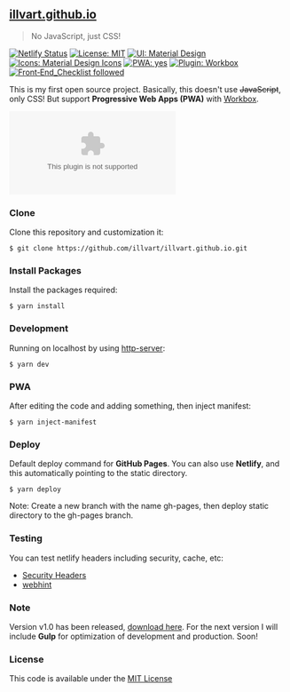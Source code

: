 ## [illvart.github.io](https://github.com/illvart/illvart.github.io)

> No JavaScript, just CSS!

[![Netlify Status](https://api.netlify.com/api/v1/badges/0392af17-3c20-4278-8139-7dbabd347d5c/deploy-status)](https://app.netlify.com/sites/illvart/deploys)
[![License: MIT](https://img.shields.io/badge/License-MIT-blue.svg)](LICENSE)
[![UI: Material Design](https://img.shields.io/badge/UI-Material%20Design-%23FF4081.svg)](https://material.io)
[![Icons: Material Design Icons](https://img.shields.io/badge/Icons-Material%20Design%20Icons-%232196F3.svg)](https://github.com/templarian/MaterialDesign)
[![PWA: yes](https://img.shields.io/badge/PWA-yes-%235A0FC8.svg)](https://developers.google.com/web/progressive-web-apps)
[![Plugin: Workbox](https://img.shields.io/badge/Plugin-Workbox-%23F57C00.svg)](https://github.com/GoogleChrome/workbox)
[![Front‑End_Checklist followed](https://img.shields.io/badge/Front‑End_Checklist-followed-brightgreen.svg)](https://github.com/thedaviddias/Front-End-Checklist)

This is my first open source project. Basically, this doesn't use ~~JavaScript~~, only CSS! But support **Progressive Web Apps (PWA)** with [Workbox](https://github.com/GoogleChrome/workbox).


![Screenshot](https://cdn.staticaly.com/screenshot/illvart.pinkyui.com?fullPage=true)


### Clone
Clone this repository and customization it:

```
$ git clone https://github.com/illvart/illvart.github.io.git
```

### Install Packages
Install the packages required:

```
$ yarn install
```

### Development
Running on localhost by using [http-server](https://github.com/indexzero/http-server):

```
$ yarn dev
```

### PWA
After editing the code and adding something, then inject manifest:

```
$ yarn inject-manifest
```

### Deploy
Default deploy command for **GitHub Pages**. You can also use **Netlify**, and this automatically pointing to the static directory.

```
$ yarn deploy
```

Note: Create a new branch with the name gh-pages, then deploy static directory to the gh-pages branch.

### Testing
You can test netlify headers including security, cache, etc:

- [Security Headers](https://securityheaders.com/?q=https://illvart.pinkyui.com&followRedirects=on)
- [webhint](https://webhint.io/scanner/7a2fa722-6fa4-43bf-b692-9400366979c6)

### Note
Version v1.0 has been released, [download here](https://github.com/illvart/illvart.github.io/releases). For the next version I will include **Gulp** for optimization of development and production. Soon!

### License
This code is available under the [MIT License](LICENSE)